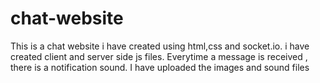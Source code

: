# chat-website
This is a chat website i have created using html,css and socket.io.
i have created client and server side js files.
Everytime a message is received , there is a notification sound.
I have uploaded the images and sound files
